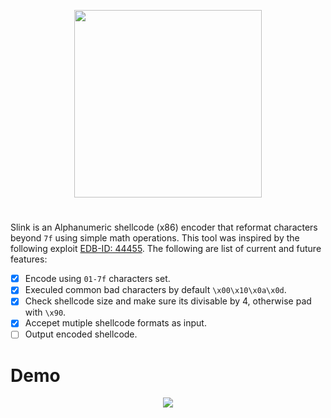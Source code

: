 <p align="center">
  <img  highet=200 width=300 src="https://github.com/ihack4falafel/Slink/blob/master/Logo.png">
</p>

# 
Slink is an Alphanumeric shellcode (x86) encoder that reformat characters beyond `7f` using simple math operations. This tool was inspired by the following exploit [EDB-ID: 44455](https://exploit-db.com/exploits/44455/). The following are list of current and future features:

- [x] Encode using `01-7f` characters set.
- [x] Execuled common bad characters by default `\x00\x10\x0a\x0d`.
- [x] Check shellcode size and make sure its divisable by 4, otherwise pad with `\x90`.
- [x] Accepet mutiple shellcode formats as input.
- [ ] Output encoded shellcode.

# Demo
<p align="center">
  <img  src="https://github.com/ihack4falafel/Slink/blob/master/PoC.gif">
</p>
